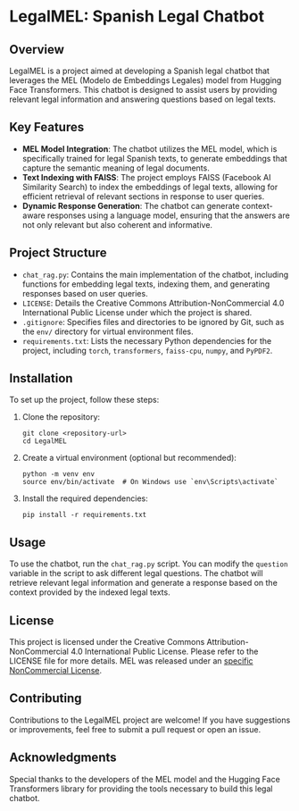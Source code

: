 # LegalMEL: Spanish Legal Chatbot

## Overview

LegalMEL is a project aimed at developing a Spanish legal chatbot that leverages the MEL (Modelo de Embeddings Legales) model from Hugging Face Transformers. This chatbot is designed to assist users by providing relevant legal information and answering questions based on legal texts.

## Key Features

- **MEL Model Integration**: The chatbot utilizes the MEL model, which is specifically trained for legal Spanish texts, to generate embeddings that capture the semantic meaning of legal documents.
- **Text Indexing with FAISS**: The project employs FAISS (Facebook AI Similarity Search) to index the embeddings of legal texts, allowing for efficient retrieval of relevant sections in response to user queries.
- **Dynamic Response Generation**: The chatbot can generate context-aware responses using a language model, ensuring that the answers are not only relevant but also coherent and informative.

## Project Structure

- `chat_rag.py`: Contains the main implementation of the chatbot, including functions for embedding legal texts, indexing them, and generating responses based on user queries.
- `LICENSE`: Details the Creative Commons Attribution-NonCommercial 4.0 International Public License under which the project is shared.
- `.gitignore`: Specifies files and directories to be ignored by Git, such as the `env/` directory for virtual environment files.
- `requirements.txt`: Lists the necessary Python dependencies for the project, including `torch`, `transformers`, `faiss-cpu`, `numpy`, and `PyPDF2`.

## Installation

To set up the project, follow these steps:

1. Clone the repository:
   ```
   git clone <repository-url>
   cd LegalMEL
   ```

2. Create a virtual environment (optional but recommended):
   ```
   python -m venv env
   source env/bin/activate  # On Windows use `env\Scripts\activate`
   ```

3. Install the required dependencies:
   ```
   pip install -r requirements.txt
   ```

## Usage

To use the chatbot, run the `chat_rag.py` script. You can modify the `question` variable in the script to ask different legal questions. The chatbot will retrieve relevant legal information and generate a response based on the context provided by the indexed legal texts.

## License

This project is licensed under the Creative Commons Attribution-NonCommercial 4.0 International Public License. Please refer to the LICENSE file for more details. MEL was released under an [specific NonCommercial License](https://huggingface.co/IIC/MEL/blob/main/LICENSE).

## Contributing

Contributions to the LegalMEL project are welcome! If you have suggestions or improvements, feel free to submit a pull request or open an issue.

## Acknowledgments

Special thanks to the developers of the MEL model and the Hugging Face Transformers library for providing the tools necessary to build this legal chatbot.
